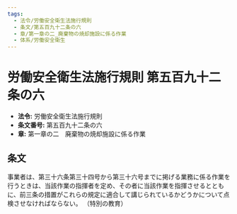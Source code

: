 ```yaml
---
tags:
  - 法令/労働安全衛生法施行規則
  - 条文/第五百九十二条の六
  - 章/第一章の二_廃棄物の焼却施設に係る作業
  - 体系/労働安全衛生
---
```

# 労働安全衛生法施行規則 第五百九十二条の六

- **法令:** 労働安全衛生法施行規則
- **条文番号:** 第五百九十二条の六
- **章:** 第一章の二　廃棄物の焼却施設に係る作業

## 条文
事業者は、第三十六条第三十四号から第三十六号までに掲げる業務に係る作業を行うときは、当該作業の指揮者を定め、その者に当該作業を指揮させるとともに、前三条の措置がこれらの規定に適合して講じられているかどうかについて点検させなければならない。
（特別の教育）

